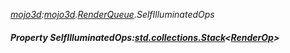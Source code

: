 _[mojo3d](../../modules/mojo3d/mojo3d-module.md):[mojo3d](../../modules/mojo3d/mojo3d-module.md).[RenderQueue](../../modules/mojo3d/mojo3d-renderqueue.md).SelfIlluminatedOps_
##### Property SelfIlluminatedOps:[std.collections.Stack](../../modules/std/std-collections-stack.md)<[RenderOp](../../modules/mojo3d/mojo3d-renderop.md)>
